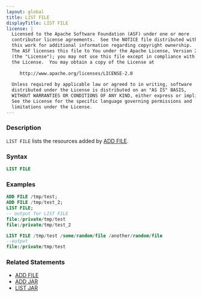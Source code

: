 ```yaml
---
layout: global
title: LIST FILE
displayTitle: LIST FILE
license: |
  Licensed to the Apache Software Foundation (ASF) under one or more
  contributor license agreements.  See the NOTICE file distributed with
  this work for additional information regarding copyright ownership.
  The ASF licenses this file to You under the Apache License, Version 2.0
  (the "License"); you may not use this file except in compliance with
  the License.  You may obtain a copy of the License at
 
     http://www.apache.org/licenses/LICENSE-2.0
 
  Unless required by applicable law or agreed to in writing, software
  distributed under the License is distributed on an "AS IS" BASIS,
  WITHOUT WARRANTIES OR CONDITIONS OF ANY KIND, either express or implied.
  See the License for the specific language governing permissions and
  limitations under the License.
---
```


### Description

`LIST FILE` lists the resources added by [ADD FILE](sql-ref-syntax-aux-resource-mgmt-add-file.html).

### Syntax

```sql
LIST FILE
```

### Examples

```sql
ADD FILE /tmp/test;
ADD FILE /tmp/test_2;
LIST FILE;
-- output for LIST FILE
file:/private/tmp/test
file:/private/tmp/test_2

LIST FILE /tmp/test /some/random/file /another/random/file
--output
file:/private/tmp/test
```

### Related Statements

* [ADD FILE](sql-ref-syntax-aux-resource-mgmt-add-file.html)
* [ADD JAR](sql-ref-syntax-aux-resource-mgmt-add-jar.html)
* [LIST JAR](sql-ref-syntax-aux-resource-mgmt-list-jar.html)

